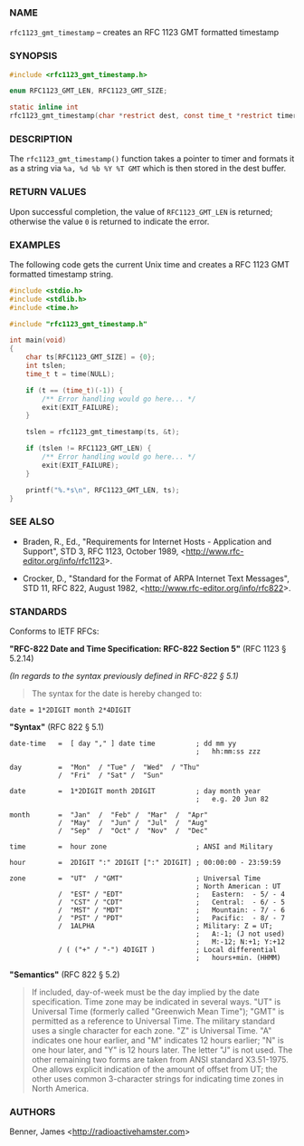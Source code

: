 ### NAME

`rfc1123_gmt_timestamp` – creates an RFC 1123 GMT formatted timestamp

### SYNOPSIS

```c
#include <rfc1123_gmt_timestamp.h>

enum RFC1123_GMT_LEN, RFC1123_GMT_SIZE;

static inline int
rfc1123_gmt_timestamp(char *restrict dest, const time_t *restrict timer);
```

### DESCRIPTION

The `rfc1123_gmt_timestamp()` function takes a pointer to timer and formats it as a string via `%a, %d %b %Y %T GMT` which is then stored in the dest buffer.

### RETURN VALUES

Upon successful completion, the value of `RFC1123_GMT_LEN` is returned; otherwise the value `0` is returned to indicate the error.

### EXAMPLES

The following code gets the current Unix time and creates a RFC 1123 GMT formatted timestamp string.

```c
#include <stdio.h>
#include <stdlib.h>
#include <time.h>

#include "rfc1123_gmt_timestamp.h"

int main(void)
{
    char ts[RFC1123_GMT_SIZE] = {0};
    int tslen;
    time_t t = time(NULL);

    if (t == (time_t)(-1)) {
        /** Error handling would go here... */
        exit(EXIT_FAILURE);
    }

    tslen = rfc1123_gmt_timestamp(ts, &t);

    if (tslen != RFC1123_GMT_LEN) {
        /** Error handling would go here... */
        exit(EXIT_FAILURE);
    }

    printf("%.*s\n", RFC1123_GMT_LEN, ts);
}
```

### SEE ALSO

- Braden, R., Ed., "Requirements for Internet Hosts - Application and Support", STD 3, RFC 1123, October 1989, <<http://www.rfc-editor.org/info/rfc1123>>.

- Crocker, D., "Standard for the Format of ARPA Internet Text Messages", STD 11, RFC 822, August 1982, <<http://www.rfc-editor.org/info/rfc822>>.

### STANDARDS

Conforms to IETF RFCs:

__"RFC-822 Date and Time Specification: RFC-822 Section 5"__ (RFC 1123 § 5.2.14)

_(In regards to the syntax previously defined in RFC-822 § 5.1)_
> The syntax for the date is hereby changed to:

```
date = 1*2DIGIT month 2*4DIGIT
```

__"Syntax"__ (RFC 822 § 5.1)

```
date-time   =  [ day "," ] date time          ; dd mm yy
                                              ;   hh:mm:ss zzz
                                                                                         
day         =  "Mon"  / "Tue" /  "Wed"  / "Thu" 
            /  "Fri"  / "Sat" /  "Sun"
   
date        =  1*2DIGIT month 2DIGIT          ; day month year
                                              ;   e.g. 20 Jun 82
                                                 
month       =  "Jan"  /  "Feb" /  "Mar"  /  "Apr"
            /  "May"  /  "Jun" /  "Jul"  /  "Aug"
            /  "Sep"  /  "Oct" /  "Nov"  /  "Dec"

time        =  hour zone                      ; ANSI and Military
   
hour        =  2DIGIT ":" 2DIGIT [":" 2DIGIT] ; 00:00:00 - 23:59:59
   
zone        =  "UT"  / "GMT"                  ; Universal Time
                                              ; North American : UT
            /  "EST" / "EDT"                  ;   Eastern:  - 5/ - 4
            /  "CST" / "CDT"                  ;   Central:  - 6/ - 5
            /  "MST" / "MDT"                  ;   Mountain: - 7/ - 6
            /  "PST" / "PDT"                  ;   Pacific:  - 8/ - 7
            /  1ALPHA                         ; Military: Z = UT;
                                              ;   A:-1; (J not used)
                                              ;   M:-12; N:+1; Y:+12
            / ( ("+" / "-") 4DIGIT )          ; Local differential
                                              ;   hours+min. (HHMM)
```

__"Semantics"__ (RFC 822 § 5.2)

> If included, day-of-week must be the day implied by the date specification.
> Time zone may be indicated in several ways. "UT" is Universal Time (formerly
> called "Greenwich Mean Time"); "GMT" is permitted as a reference to Universal
> Time. The military standard uses a single character for each zone. "Z" is
> Universal Time. "A" indicates one hour earlier, and "M" indicates 12 hours
> earlier; "N" is one hour later, and "Y" is 12 hours later. The letter "J" is
> not used. The other remaining two forms are taken from ANSI standard
> X3.51-1975. One allows explicit indication of the amount of offset from UT;
> the other uses common 3-character strings for indicating time zones in North
> America.

### AUTHORS

Benner, James <<http://radioactivehamster.com>>
